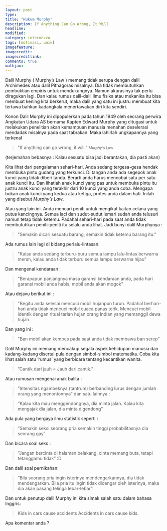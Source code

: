 ```yaml
---
layout: post
type: 
title: "Hukum Murphy"
description: If Anything Can Go Wrong, It Will
headline: 
modified: 
category: intermezzo
tags: [motivasi, unik]
imagefeature: 
imagecredit: 
imagecreditlink: 
comments: true
mathjax: 
---
```


Dalil Murphy ( Murphy’s Law ) memang tidak serupa dengan dalil Archimedes atau dalil Pithagoras misalnya. Dia tidak membutuhkan pembuktian empiris untuk mendukungnya. Namun akurasinya tak perlu diragukan lagi. Dan kalau rumus dalil-dalil ilmu fisika atau mekanika itu bisa membuat kening kita berkerut, maka dalil yang satu ini justru membuat kita tertawa bahkan kadangkala menertawakan diri kita sendiri.

Konon Dalil Murphy ini dipopulerkan pada tahun 1949 oleh seorang perwira Angkatan Udara AS bernama Kapten Edward Murphy yang ditugasi untuk melakukan penelitian akan kemampuan manusia menahan deselerasi mendadak misalnya pada saat tabrakan. Maka lahirlah ungkapannya yang terkenal

> "If anything can go wrong, it will."
><small><cite title="Murphy's Law">Murphy's Law</cite></small>

(terjemahan bebasnya : Kalau sesuatu bisa jadi berantakan, dia pasti akan)

Kita lihat dari pengalaman sehari-hari. Anda sedang tergesa-gesa hendak membuka pintu gudang yang terkunci. Di tangan anda ada segepok anak kunci yang tidak diberi tanda. Berarti anda harus mencobai satu per satu anak kunci itu. Dan lihatlah anak kunci yang pas untuk membuka pintu itu justru anak kunci yang terakhir dari 10 kunci yang anda coba. Mengapa bukan anak kunci yang kedua atau ketiga, protes anda dalam hati. Inilah yang disebut *Murphy’s Law*.

Atau yang lain ini. Anda mencari peniti untuk mengikat kaitan celana yang putus kancingnya. Semua laci dan sudut-sudut lemari sudah anda telusuri namun tetap tidak ketemu. Padahal sehari-hari pada saat anda tidak membutuhkan peniti-peniti itu selalu anda lihat.
Jadi bunyi dalil Murphynya : 

> "Semakin dicari sesuatu barang, semakin tidak ketemu barang itu."

Ada rumus lain lagi di bidang perlalu-lintasan.

> "Kalau anda sedang terburu-buru semua lampu lalu-lintas berwarna merah, kalau anda tidak terburu semua lampu berwarna hijau"

Dan mengenai kendaraan :

> "Berapapun panjangnya masa garansi kendaraan anda, pada hari garansi mobil anda habis, mobil anda akan mogok"

Atau dejavu berikut ini :

> "Begitu anda selesai mencuci mobil hujanpun turun. Padahal berhari-hari anda tidak mencuci mobil cuaca panas terik.
Mencuci mobil identik dengan ritual tarian hujan orang Indian yang memanggil dewa hujan.

Dan yang ini :

> "Ban mobil akan kempes pada saat anda tidak membawa ban serep"

Dalil Murphy ini memang mencakup segala aspek kehidupan manusia dan kadang-kadang disertai pula dengan simbol-simbol matematika. Coba kita lihat salah satu ’rumus’ yang berbicara tentang kecantikan wanita.

> ”Cantik dari jauh = Jauh dari cantik.”

Atau rumusan mengenai anak balita :

> ”Intensitas ngambeknya (tantrum) berbanding lurus dengan jumlah orang yang menontonnya”
dan satu lainnya :

> ”Kalau kita mau menggendongnya, dia minta jalan. Kalau kita mengajak dia jalan, dia minta digendong”

Ada pula yang bergaya ilmu statistik seperti :

> ”Semakin seksi seorang pria semakin tinggi probabilitasnya dia seorang gay”

Dan bicara soal seks :

> ”Jangan bercinta di halaman belakang, cinta memang buta, tetapi tetanggamu tidak” :D

Dan dalil soal pernikahan:

> ”Bila seorang pria ingin isterinya mendengarkannya, dia tidak mendengarkan. Bila pria itu ingin tidak didengar oleh isterinya, maka dia akan pasang telinga lebar-lebar”.

Dan untuk penutup dalil Murphy ini kita simak salah satu dalam bahasa Inggris:

>  Kids in cars cause accidents
>  Accidents in cars cause kids.

Apa komentar anda ?